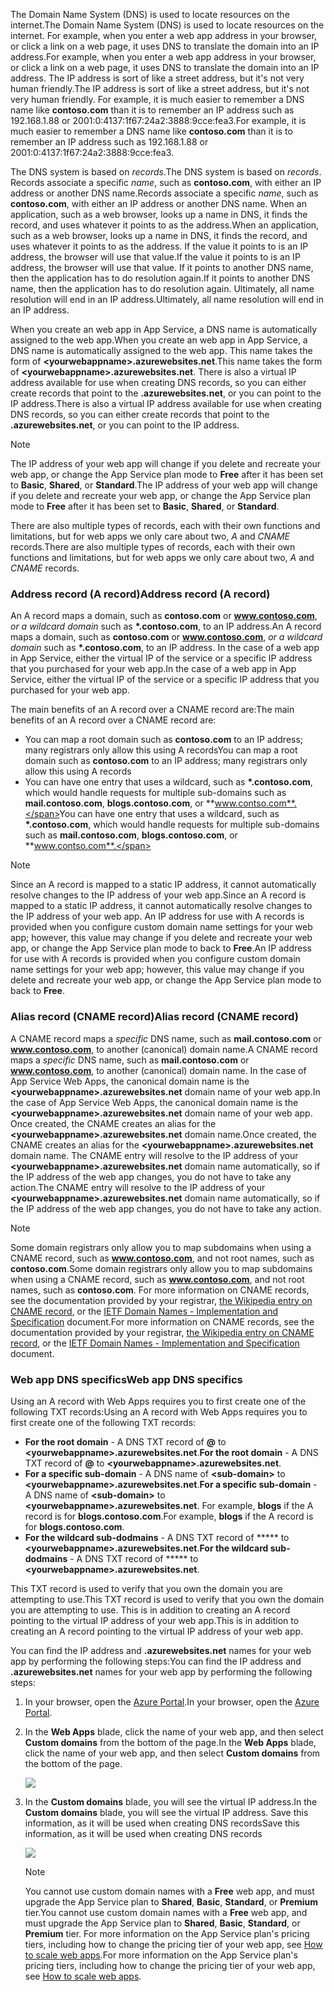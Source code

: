 <span data-ttu-id="10983-101">The Domain Name System (DNS) is used to locate resources on the internet.</span><span class="sxs-lookup"><span data-stu-id="10983-101">The Domain Name System (DNS) is used to locate resources on the internet.</span></span> <span data-ttu-id="10983-102">For example, when you enter a web app address in your browser, or click a link on a web page, it uses DNS to translate the domain into an IP address.</span><span class="sxs-lookup"><span data-stu-id="10983-102">For example, when you enter a web app address in your browser, or click a link on a web page, it uses DNS to translate the domain into an IP address.</span></span> <span data-ttu-id="10983-103">The IP address is sort of like a street address, but it's not very human friendly.</span><span class="sxs-lookup"><span data-stu-id="10983-103">The IP address is sort of like a street address, but it's not very human friendly.</span></span> <span data-ttu-id="10983-104">For example, it is much easier to remember a DNS name like **contoso.com** than it is to remember an IP address such as 192.168.1.88 or 2001:0:4137:1f67:24a2:3888:9cce:fea3.</span><span class="sxs-lookup"><span data-stu-id="10983-104">For example, it is much easier to remember a DNS name like **contoso.com** than it is to remember an IP address such as 192.168.1.88 or 2001:0:4137:1f67:24a2:3888:9cce:fea3.</span></span>

<span data-ttu-id="10983-105">The DNS system is based on *records*.</span><span class="sxs-lookup"><span data-stu-id="10983-105">The DNS system is based on *records*.</span></span> <span data-ttu-id="10983-106">Records associate a specific *name*, such as **contoso.com**, with either an IP address or another DNS name.</span><span class="sxs-lookup"><span data-stu-id="10983-106">Records associate a specific *name*, such as **contoso.com**, with either an IP address or another DNS name.</span></span> <span data-ttu-id="10983-107">When an application, such as a web browser, looks up a name in DNS, it finds the record, and uses whatever it points to as the address.</span><span class="sxs-lookup"><span data-stu-id="10983-107">When an application, such as a web browser, looks up a name in DNS, it finds the record, and uses whatever it points to as the address.</span></span> <span data-ttu-id="10983-108">If the value it points to is an IP address, the browser will use that value.</span><span class="sxs-lookup"><span data-stu-id="10983-108">If the value it points to is an IP address, the browser will use that value.</span></span> <span data-ttu-id="10983-109">If it points to another DNS name, then the application has to do resolution again.</span><span class="sxs-lookup"><span data-stu-id="10983-109">If it points to another DNS name, then the application has to do resolution again.</span></span> <span data-ttu-id="10983-110">Ultimately, all name resolution will end in an IP address.</span><span class="sxs-lookup"><span data-stu-id="10983-110">Ultimately, all name resolution will end in an IP address.</span></span>

<span data-ttu-id="10983-111">When you create an web app in App Service, a DNS name is automatically assigned to the web app.</span><span class="sxs-lookup"><span data-stu-id="10983-111">When you create an web app in App Service, a DNS name is automatically assigned to the web app.</span></span> <span data-ttu-id="10983-112">This name takes the form of **&lt;yourwebappname&gt;.azurewebsites.net**.</span><span class="sxs-lookup"><span data-stu-id="10983-112">This name takes the form of **&lt;yourwebappname&gt;.azurewebsites.net**.</span></span> <span data-ttu-id="10983-113">There is also a virtual IP address available for use when creating DNS records, so you can either create records that point to the **.azurewebsites.net**, or you can point to the IP address.</span><span class="sxs-lookup"><span data-stu-id="10983-113">There is also a virtual IP address available for use when creating DNS records, so you can either create records that point to the **.azurewebsites.net**, or you can point to the IP address.</span></span>

> [!NOTE]
> <span data-ttu-id="10983-114">The IP address of your web app will change if you delete and recreate your web app, or change the App Service plan mode to **Free** after it has been set to **Basic**, **Shared**, or **Standard**.</span><span class="sxs-lookup"><span data-stu-id="10983-114">The IP address of your web app will change if you delete and recreate your web app, or change the App Service plan mode to **Free** after it has been set to **Basic**, **Shared**, or **Standard**.</span></span>
> 
> 

<span data-ttu-id="10983-115">There are also multiple types of records, each with their own functions and limitations, but for web apps we only care about two, *A* and *CNAME* records.</span><span class="sxs-lookup"><span data-stu-id="10983-115">There are also multiple types of records, each with their own functions and limitations, but for web apps we only care about two, *A* and *CNAME* records.</span></span>

### <a name="address-record-a-record"></a><span data-ttu-id="10983-116">Address record (A record)</span><span class="sxs-lookup"><span data-stu-id="10983-116">Address record (A record)</span></span>
<span data-ttu-id="10983-117">An A record maps a domain, such as **contoso.com** or **www.contoso.com**, *or a wildcard domain* such as **\*.contoso.com**, to an IP address.</span><span class="sxs-lookup"><span data-stu-id="10983-117">An A record maps a domain, such as **contoso.com** or **www.contoso.com**, *or a wildcard domain* such as **\*.contoso.com**, to an IP address.</span></span> <span data-ttu-id="10983-118">In the case of a web app in App Service, either the virtual IP of the service or a specific IP address that you purchased for your web app.</span><span class="sxs-lookup"><span data-stu-id="10983-118">In the case of a web app in App Service, either the virtual IP of the service or a specific IP address that you purchased for your web app.</span></span>

<span data-ttu-id="10983-119">The main benefits of an A record over a CNAME record are:</span><span class="sxs-lookup"><span data-stu-id="10983-119">The main benefits of an A record over a CNAME record are:</span></span>

* <span data-ttu-id="10983-120">You can map a root domain such as **contoso.com** to an IP address; many registrars only allow this using A records</span><span class="sxs-lookup"><span data-stu-id="10983-120">You can map a root domain such as **contoso.com** to an IP address; many registrars only allow this using A records</span></span>
* <span data-ttu-id="10983-121">You can have one entry that uses a wildcard, such as **\*.contoso.com**, which would handle requests for multiple sub-domains such as **mail.contoso.com**, **blogs.contoso.com**, or **www.contso.com**.</span><span class="sxs-lookup"><span data-stu-id="10983-121">You can have one entry that uses a wildcard, such as **\*.contoso.com**, which would handle requests for multiple sub-domains such as **mail.contoso.com**, **blogs.contoso.com**, or **www.contso.com**.</span></span>

> [!NOTE]
> <span data-ttu-id="10983-122">Since an A record is mapped to a static IP address, it cannot automatically resolve changes to the IP address of your web app.</span><span class="sxs-lookup"><span data-stu-id="10983-122">Since an A record is mapped to a static IP address, it cannot automatically resolve changes to the IP address of your web app.</span></span> <span data-ttu-id="10983-123">An IP address for use with A records is provided when you configure custom domain name settings for your web app; however, this value may change if you delete and recreate your web app, or change the App Service plan mode to back to **Free**.</span><span class="sxs-lookup"><span data-stu-id="10983-123">An IP address for use with A records is provided when you configure custom domain name settings for your web app; however, this value may change if you delete and recreate your web app, or change the App Service plan mode to back to **Free**.</span></span>
> 
> 

### <a name="alias-record-cname-record"></a><span data-ttu-id="10983-124">Alias record (CNAME record)</span><span class="sxs-lookup"><span data-stu-id="10983-124">Alias record (CNAME record)</span></span>
<span data-ttu-id="10983-125">A CNAME record maps a *specific* DNS name, such as **mail.contoso.com** or **www.contoso.com**, to another (canonical) domain name.</span><span class="sxs-lookup"><span data-stu-id="10983-125">A CNAME record maps a *specific* DNS name, such as **mail.contoso.com** or **www.contoso.com**, to another (canonical) domain name.</span></span> <span data-ttu-id="10983-126">In the case of App Service Web Apps, the canonical domain name is the **&lt;yourwebappname>.azurewebsites.net** domain name of your web app.</span><span class="sxs-lookup"><span data-stu-id="10983-126">In the case of App Service Web Apps, the canonical domain name is the **&lt;yourwebappname>.azurewebsites.net** domain name of your web app.</span></span> <span data-ttu-id="10983-127">Once created, the CNAME creates an alias for the **&lt;yourwebappname>.azurewebsites.net** domain name.</span><span class="sxs-lookup"><span data-stu-id="10983-127">Once created, the CNAME creates an alias for the **&lt;yourwebappname>.azurewebsites.net** domain name.</span></span> <span data-ttu-id="10983-128">The CNAME entry will resolve to the IP address of your **&lt;yourwebappname>.azurewebsites.net** domain name automatically, so if the IP address of the web app changes, you do not have to take any action.</span><span class="sxs-lookup"><span data-stu-id="10983-128">The CNAME entry will resolve to the IP address of your **&lt;yourwebappname>.azurewebsites.net** domain name automatically, so if the IP address of the web app changes, you do not have to take any action.</span></span>

> [!NOTE]
> <span data-ttu-id="10983-129">Some domain registrars only allow you to map subdomains when using a CNAME record, such as **www.contoso.com**, and not root names, such as **contoso.com**.</span><span class="sxs-lookup"><span data-stu-id="10983-129">Some domain registrars only allow you to map subdomains when using a CNAME record, such as **www.contoso.com**, and not root names, such as **contoso.com**.</span></span> <span data-ttu-id="10983-130">For more information on CNAME records, see the documentation provided by your registrar, <a href="http://en.wikipedia.org/wiki/CNAME_record">the Wikipedia entry on CNAME record</a>, or the <a href="http://tools.ietf.org/html/rfc1035">IETF Domain Names - Implementation and Specification</a> document.</span><span class="sxs-lookup"><span data-stu-id="10983-130">For more information on CNAME records, see the documentation provided by your registrar, <a href="http://en.wikipedia.org/wiki/CNAME_record">the Wikipedia entry on CNAME record</a>, or the <a href="http://tools.ietf.org/html/rfc1035">IETF Domain Names - Implementation and Specification</a> document.</span></span>
> 
> 

### <a name="web-app-dns-specifics"></a><span data-ttu-id="10983-131">Web app DNS specifics</span><span class="sxs-lookup"><span data-stu-id="10983-131">Web app DNS specifics</span></span>
<span data-ttu-id="10983-132">Using an A record with Web Apps requires you to first create one of the following TXT records:</span><span class="sxs-lookup"><span data-stu-id="10983-132">Using an A record with Web Apps requires you to first create one of the following TXT records:</span></span>

* <span data-ttu-id="10983-133">**For the root domain** - A DNS TXT record of **@** to  **&lt;yourwebappname&gt;.azurewebsites.net**.</span><span class="sxs-lookup"><span data-stu-id="10983-133">**For the root domain** - A DNS TXT record of **@** to  **&lt;yourwebappname&gt;.azurewebsites.net**.</span></span>
* <span data-ttu-id="10983-134">**For a specific sub-domain** - A DNS name of **&lt;sub-domain>** to **&lt;yourwebappname&gt;.azurewebsites.net**.</span><span class="sxs-lookup"><span data-stu-id="10983-134">**For a specific sub-domain** - A DNS name of **&lt;sub-domain>** to **&lt;yourwebappname&gt;.azurewebsites.net**.</span></span> <span data-ttu-id="10983-135">For example, **blogs** if the A record is for **blogs.contoso.com**.</span><span class="sxs-lookup"><span data-stu-id="10983-135">For example, **blogs** if the A record is for **blogs.contoso.com**.</span></span>
* <span data-ttu-id="10983-136">**For the wildcard sub-dodmains** - A DNS TXT record of \*\*\*\*\* to  **&lt;yourwebappname&gt;.azurewebsites.net**.</span><span class="sxs-lookup"><span data-stu-id="10983-136">**For the wildcard sub-dodmains** - A DNS TXT record of \*\*\*\*\* to  **&lt;yourwebappname&gt;.azurewebsites.net**.</span></span>

<span data-ttu-id="10983-137">This TXT record is used to verify that you own the domain you are attempting to use.</span><span class="sxs-lookup"><span data-stu-id="10983-137">This TXT record is used to verify that you own the domain you are attempting to use.</span></span> <span data-ttu-id="10983-138">This is in addition to creating an A record pointing to the virtual IP address of your web app.</span><span class="sxs-lookup"><span data-stu-id="10983-138">This is in addition to creating an A record pointing to the virtual IP address of your web app.</span></span>

<span data-ttu-id="10983-139">You can find the IP address and **.azurewebsites.net** names for your web app by performing the following steps:</span><span class="sxs-lookup"><span data-stu-id="10983-139">You can find the IP address and **.azurewebsites.net** names for your web app by performing the following steps:</span></span>

1. <span data-ttu-id="10983-140">In your browser, open the [Azure Portal](https://portal.azure.com).</span><span class="sxs-lookup"><span data-stu-id="10983-140">In your browser, open the [Azure Portal](https://portal.azure.com).</span></span>
2. <span data-ttu-id="10983-141">In the **Web Apps** blade, click the name of your web app, and then select **Custom domains** from the bottom of the page.</span><span class="sxs-lookup"><span data-stu-id="10983-141">In the **Web Apps** blade, click the name of your web app, and then select **Custom domains** from the bottom of the page.</span></span>
   
    ![](https://docstestmedia1.blob.core.windows.net/azure-media/includes/media/custom-dns-web-site/dncmntask-cname-6.png)
3. <span data-ttu-id="10983-142">In the **Custom domains** blade, you will see the virtual IP address.</span><span class="sxs-lookup"><span data-stu-id="10983-142">In the **Custom domains** blade, you will see the virtual IP address.</span></span> <span data-ttu-id="10983-143">Save this information, as it will be used when creating DNS records</span><span class="sxs-lookup"><span data-stu-id="10983-143">Save this information, as it will be used when creating DNS records</span></span>
   
    ![](https://docstestmedia1.blob.core.windows.net/azure-media/includes/media/custom-dns-web-site/virtual-ip-address.png)
   
   > [!NOTE]
   > <span data-ttu-id="10983-144">You cannot use custom domain names with a **Free** web app, and must upgrade the App Service plan to **Shared**, **Basic**, **Standard**, or **Premium** tier.</span><span class="sxs-lookup"><span data-stu-id="10983-144">You cannot use custom domain names with a **Free** web app, and must upgrade the App Service plan to **Shared**, **Basic**, **Standard**, or **Premium** tier.</span></span> <span data-ttu-id="10983-145">For more information on the App Service plan's pricing tiers, including how to change the pricing tier of your web app, see [How to scale web apps](../articles/app-service-web/web-sites-scale.md).</span><span class="sxs-lookup"><span data-stu-id="10983-145">For more information on the App Service plan's pricing tiers, including how to change the pricing tier of your web app, see [How to scale web apps](../articles/app-service-web/web-sites-scale.md).</span></span>
   > 
   > 



